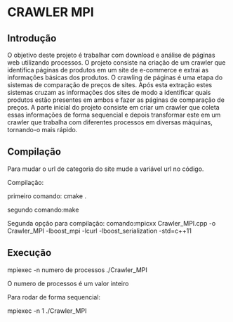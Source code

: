 # CRAWLER MPI

## Introdução

O objetivo deste projeto é trabalhar com download e análise de páginas web utilizando processos. O projeto consiste na criação de um crawler que identifica páginas de produtos em um site de e-commerce e extrai as informações básicas dos produtos. 
O crawling de páginas é uma etapa do sistemas de comparação de preços de sites. Após esta extração estes sistemas cruzam as informações dos sites de modo a identificar quais produtos estão presentes em ambos e fazer as páginas de comparação de preços. A parte inicial do projeto consiste em criar um crawler que coleta essas informações de forma sequencial e depois transformar este em um crawler que trabalha com diferentes processos em diversas máquinas, tornando-o mais rápido.





## Compilação

Para mudar o url de categoria do site mude a variável url no código.


Compilação:

primeiro comando: cmake .

segundo comando:make

Segunda opção para compilação:
comando:mpicxx Crawler_MPI.cpp -o Crawler_MPI -lboost_mpi -lcurl -lboost_serialization -std=c++11
## Execução

mpiexec -n numero de processos ./Crawler_MPI

O numero de processos é um valor inteiro

Para rodar de forma sequencial:

mpiexec -n 1 ./Crawler_MPI
